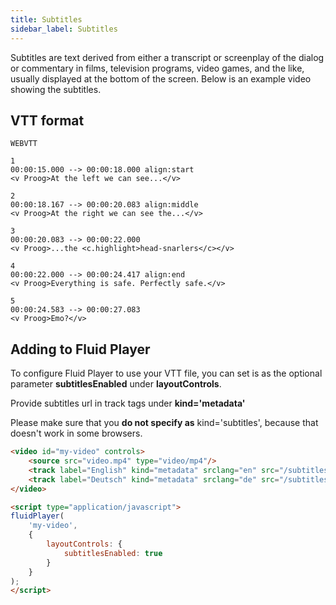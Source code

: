 ```yaml
---
title: Subtitles
sidebar_label: Subtitles
---
```


Subtitles are text derived from either a transcript or screenplay of the dialog or commentary in films, television programs, video games, and the like, usually displayed at the bottom of the screen. Below is an example video showing the subtitles.

<div class="docs-player" data-instance="subtitles"></div>

## VTT format
```text
WEBVTT

1
00:00:15.000 --> 00:00:18.000 align:start
<v Proog>At the left we can see...</v>

2
00:00:18.167 --> 00:00:20.083 align:middle
<v Proog>At the right we can see the...</v>

3
00:00:20.083 --> 00:00:22.000
<v Proog>...the <c.highlight>head-snarlers</c></v>

4
00:00:22.000 --> 00:00:24.417 align:end
<v Proog>Everything is safe. Perfectly safe.</v>

5
00:00:24.583 --> 00:00:27.083
<v Proog>Emo?</v>
```

## Adding to Fluid Player
To configure Fluid Player to use your VTT file, you can set is as the optional parameter **subtitlesEnabled** under **layoutControls**.

Provide subtitles url in track tags under **kind='metadata'**

Please make sure that you **do not specify as** kind='subtitles', because that doesn't work in some browsers.

```html
<video id="my-video" controls>
    <source src="video.mp4" type="video/mp4"/>
    <track label="English" kind="metadata" srclang="en" src="/subtitles/english.vtt" default>
    <track label="Deutsch" kind="metadata" srclang="de" src="/subtitles/deutsch.vtt">
</video>

<script type="application/javascript">
fluidPlayer(
    'my-video',
    {
        layoutControls: {
            subtitlesEnabled: true
        }
    }
);
</script>
```
